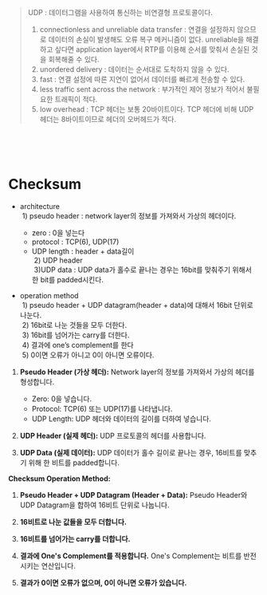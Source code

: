 > UDP : 데이터그램을 사용하여 통신하는 비연결형 프로토콜이다.
> 1. connectionless and unreliable data transfer : 연결을 설정하지 않으므로 데이터의 손실이 발생해도 오류 복구 메커니즘이 없다. unreliable을 해결하고 싶다면 application layer에서 RTP를 이용해 순서를 맞춰서 손실된 것을 회복해줄 수 있다.
> 2. unordered delivery : 데이터는 순서대로 도착하지 않을 수 있다.
> 3. fast : 연결 설정에 따른 지연이 없어서 데이터를 빠르게 전송할 수 있다.
> 4. less traffic sent across the network : 부가적인 제어 정보가 적어서 불필요한 트래픽이 적다.
> 5. low overhead : TCP 헤더는 보통 20바이트이다. TCP 헤더에 비해 UDP헤더는 8바이트이므로 헤더의 오버헤드가 적다.

<br>
<br>
<br>

# Checksum 
- architecture
<br>&nbsp;1) pseudo header : network layer의 정보를 가져와서 가상의 헤더이다.
    - zero : 0을 넣는다
    - protocol : TCP(6), UDP(17)
    - UDP length : header + data길이
<br>&nbsp;2) UDP header
<br>&nbsp;3)UDP data : UDP data가 홀수로 끝나는 경우는 16bit를 맞춰주기 위해서 한 bit를 padded시킨다.

- operation method
<br>&nbsp;1) pseudo header + UDP datagram(header + data)에 대해서 16bit 단위로 나눈다.
<br>&nbsp;2) 16bit로 나눈 것들을 모두 더한다.
<br>&nbsp;3) 16bit를 넘어가는 carry를 더한다.
<br>&nbsp;4) 결과에 one’s complement를 한다
<br>&nbsp;5) 0이면 오류가 아니고 0이 아니면 오류이다.


1. **Pseudo Header (가상 헤더):** Network layer의 정보를 가져와서 가상의 헤더를 형성합니다.
    
    - Zero: 0을 넣습니다.
    - Protocol: TCP(6) 또는 UDP(17)를 나타냅니다.
    - UDP Length: UDP 헤더와 데이터의 길이를 더하여 넣습니다.
2. **UDP Header (실제 헤더):** UDP 프로토콜의 헤더를 사용합니다.
    
3. **UDP Data (실제 데이터):** UDP 데이터가 홀수 길이로 끝나는 경우, 16비트를 맞추기 위해 한 비트를 padded합니다.
    

**Checksum Operation Method:**

1. **Pseudo Header + UDP Datagram (Header + Data):** Pseudo Header와 UDP Datagram을 합하여 16비트 단위로 나눕니다.
    
2. **16비트로 나눈 값들을 모두 더합니다.**
    
3. **16비트를 넘어가는 carry를 더합니다.**
    
4. **결과에 One's Complement를 적용합니다.** One's Complement는 비트를 반전시키는 연산입니다.
    
5. **결과가 0이면 오류가 없으며, 0이 아니면 오류가 있습니다.**